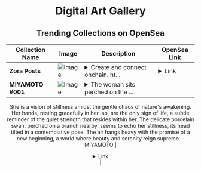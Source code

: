 <div align="center">

# Digital Art Gallery

## Trending Collections on OpenSea

| Collection Name                       | Image                                                                                     | Description                       | OpenSea Link                                                                                          |
|---------------------------------------|-------------------------------------------------------------------------------------------|-----------------------------------|--------------------------------------------------------------------------------------------------------|
| **Zora Posts** | ![Image](https://i.seadn.io/s/raw/files/71ff09152b217b5741d5d38a16567fd0.jpg?w=500&auto=format?w=200&auto=format) | <details><summary>Create and connect onchain. ht...</summary>Create and connect onchain. https://zora.co</details> | <details><summary>Link</summary>[Zora Posts](https://opensea.io/collection/zora-posts-11960)</details> |
| **MIYAMOTO #001** | ![Image](https://i.seadn.io/s/raw/files/d357728ab758c0fd3e09c170218f21c4.png?w=500&auto=format?w=200&auto=format) | <details><summary>The woman sits perched on the ...</summary>The woman sits perched on the edge of a porcelain throne, her gaze directed towards the distant horizon. Her ivory gown, adorned with intricate lace, blends seamlessly with the ethereal white branches that rise above her head, forming a delicate crown of blossoms. The branches, like skeletal fingers reaching towards the sky, are adorned with papery white flowers, their petals unfurling in a silent dance of surrender.

She is a vision of stillness amidst the gentle chaos of nature's awakening.  Her hands, resting gracefully in her lap, are the only sign of life, a subtle reminder of the quiet strength that resides within her.  The delicate porcelain swan, perched on a branch nearby, seems to echo her stillness, its head tilted in a contemplative pose. The air hangs heavy with the promise of a new beginning, a world where beauty and serenity reign supreme. - MIYAMOTO</details> | <details><summary>Link</summary>[MIYAMOTO #001](https://opensea.io/collection/miyamoto-001)</details> |

</div>